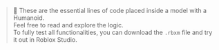 > 📌 These are the essential lines of code placed inside a model with a Humanoid.  
> Feel free to read and explore the logic.  
> To fully test all functionalities, you can download the `.rbxm` file and try it out in Roblox Studio.
